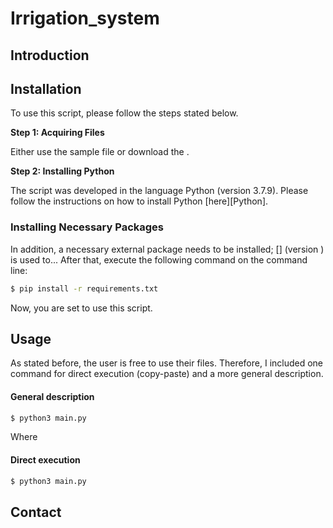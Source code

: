 # Irrigation_system

## Introduction

## Installation
To use this script, please follow the steps stated below.

**Step 1: Acquiring Files**

Either use the sample file or download the .

**Step 2: Installing Python**

The script was developed in the language Python (version 3.7.9). Please follow the instructions on how to install Python [here][Python].

### Installing Necessary Packages

In addition, a necessary external package needs to be installed; [] (version ) is used to... After that, execute the following command on the command line:

```bash
$ pip install -r requirements.txt
```

Now, you are set to use this script.


## Usage
As stated before, the user is free to use their files. Therefore, I included one command for direct execution (copy-paste) and a more general description.

#### General description
```bash
$ python3 main.py
```

Where 

#### Direct execution

```bash
$ python3 main.py
```

## Contact